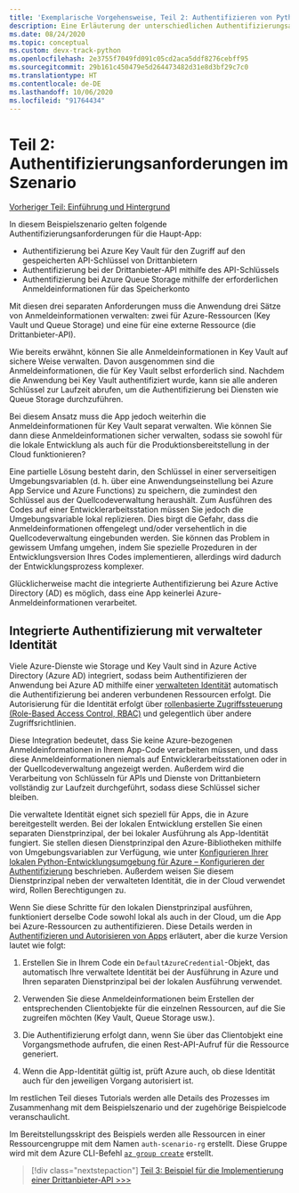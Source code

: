 ```yaml
---
title: 'Exemplarische Vorgehensweise, Teil 2: Authentifizieren von Python-Apps bei Azure-Diensten'
description: Eine Erläuterung der unterschiedlichen Authentifizierungsanforderungen und Herausforderungen im Beispielszenario und der Art und Weise, wie diese Herausforderungen bei der integrierten Azure-Authentifizierung erfüllt werden.
ms.date: 08/24/2020
ms.topic: conceptual
ms.custom: devx-track-python
ms.openlocfilehash: 2e3755f7049fd091c05cd2aca5ddf8276cebff95
ms.sourcegitcommit: 29b161c450479e5d264473482d31e8d3bf29c7c0
ms.translationtype: HT
ms.contentlocale: de-DE
ms.lasthandoff: 10/06/2020
ms.locfileid: "91764434"
---
```

# <a name="part-2-authentication-needs-in-the-scenario"></a>Teil 2: Authentifizierungsanforderungen im Szenario

[Vorheriger Teil: Einführung und Hintergrund](walkthrough-tutorial-authentication-01.md)

In diesem Beispielszenario gelten folgende Authentifizierungsanforderungen für die Haupt-App:

- Authentifizierung bei Azure Key Vault für den Zugriff auf den gespeicherten API-Schlüssel von Drittanbietern
- Authentifizierung bei der Drittanbieter-API mithilfe des API-Schlüssels
- Authentifizierung bei Azure Queue Storage mithilfe der erforderlichen Anmeldeinformationen für das Speicherkonto

Mit diesen drei separaten Anforderungen muss die Anwendung drei Sätze von Anmeldeinformationen verwalten: zwei für Azure-Ressourcen (Key Vault und Queue Storage) und eine für eine externe Ressource (die Drittanbieter-API).

Wie bereits erwähnt, können Sie alle Anmeldeinformationen in Key Vault auf sichere Weise verwalten. Davon ausgenommen sind die Anmeldeinformationen, die für Key Vault selbst erforderlich sind. Nachdem die Anwendung bei Key Vault authentifiziert wurde, kann sie alle anderen Schlüssel zur Laufzeit abrufen, um die Authentifizierung bei Diensten wie Queue Storage durchzuführen.

Bei diesem Ansatz muss die App jedoch weiterhin die Anmeldeinformationen für Key Vault separat verwalten. Wie können Sie dann diese Anmeldeinformationen sicher verwalten, sodass sie sowohl für die lokale Entwicklung als auch für die Produktionsbereitstellung in der Cloud funktionieren?

Eine partielle Lösung besteht darin, den Schlüssel in einer serverseitigen Umgebungsvariablen (d. h. über eine Anwendungseinstellung bei Azure App Service und Azure Functions) zu speichern, die zumindest den Schlüssel aus der Quellcodeverwaltung heraushält. Zum Ausführen des Codes auf einer Entwicklerarbeitsstation müssen Sie jedoch die Umgebungsvariable lokal replizieren. Dies birgt die Gefahr, dass die Anmeldeinformationen offengelegt und/oder versehentlich in die Quellcodeverwaltung eingebunden werden. Sie können das Problem in gewissem Umfang umgehen, indem Sie spezielle Prozeduren in der Entwicklungsversion Ihres Codes implementieren, allerdings wird dadurch der Entwicklungsprozess komplexer.

Glücklicherweise macht die integrierte Authentifizierung bei Azure Active Directory (AD) es möglich, dass eine App keinerlei Azure-Anmeldeinformationen verarbeitet.

## <a name="integrated-authentication-with-managed-identity"></a>Integrierte Authentifizierung mit verwalteter Identität

Viele Azure-Dienste wie Storage und Key Vault sind in Azure Active Directory (Azure AD) integriert, sodass beim Authentifizieren der Anwendung bei Azure AD mithilfe einer [verwalteten Identität](/azure/active-directory/managed-identities-azure-resources/overview) automatisch die Authentifizierung bei anderen verbundenen Ressourcen erfolgt. Die Autorisierung für die Identität erfolgt über [rollenbasierte Zugriffssteuerung (Role-Based Access Control, RBAC)](/azure/role-based-access-control/role-assignments-steps) und gelegentlich über andere Zugriffsrichtlinien.

Diese Integration bedeutet, dass Sie keine Azure-bezogenen Anmeldeinformationen in Ihrem App-Code verarbeiten müssen, und dass diese Anmeldeinformationen niemals auf Entwicklerarbeitsstationen oder in der Quellcodeverwaltung angezeigt werden. Außerdem wird die Verarbeitung von Schlüsseln für APIs und Dienste von Drittanbietern vollständig zur Laufzeit durchgeführt, sodass diese Schlüssel sicher bleiben.

Die verwaltete Identität eignet sich speziell für Apps, die in Azure bereitgestellt werden. Bei der lokalen Entwicklung erstellen Sie einen separaten Dienstprinzipal, der bei lokaler Ausführung als App-Identität fungiert. Sie stellen diesen Dienstprinzipal den Azure-Bibliotheken mithilfe von Umgebungsvariablen zur Verfügung, wie unter [Konfigurieren Ihrer lokalen Python-Entwicklungsumgebung für Azure – Konfigurieren der Authentifizierung](configure-local-development-environment.md#configure-authentication) beschrieben. Außerdem weisen Sie diesem Dienstprinzipal neben der verwalteten Identität, die in der Cloud verwendet wird, Rollen Berechtigungen zu.

Wenn Sie diese Schritte für den lokalen Dienstprinzipal ausführen, funktioniert derselbe Code sowohl lokal als auch in der Cloud, um die App bei Azure-Ressourcen zu authentifizieren. Diese Details werden in [Authentifizieren und Autorisieren von Apps](azure-sdk-authenticate.md) erläutert, aber die kurze Version lautet wie folgt:

1. Erstellen Sie in Ihrem Code ein `DefaultAzureCredential`-Objekt, das automatisch Ihre verwaltete Identität bei der Ausführung in Azure und Ihren separaten Dienstprinzipal bei der lokalen Ausführung verwendet.

1. Verwenden Sie diese Anmeldeinformationen beim Erstellen der entsprechenden Clientobjekte für die einzelnen Ressourcen, auf die Sie zugreifen möchten (Key Vault, Queue Storage usw.).

1. Die Authentifizierung erfolgt dann, wenn Sie über das Clientobjekt eine Vorgangsmethode aufrufen, die einen Rest-API-Aufruf für die Ressource generiert.

1. Wenn die App-Identität gültig ist, prüft Azure auch, ob diese Identität auch für den jeweiligen Vorgang autorisiert ist.

Im restlichen Teil dieses Tutorials werden alle Details des Prozesses im Zusammenhang mit dem Beispielszenario und der zugehörige Beispielcode veranschaulicht.

Im Bereitstellungsskript des Beispiels werden alle Ressourcen in einer Ressourcengruppe mit dem Namen `auth-scenario-rg` erstellt. Diese Gruppe wird mit dem Azure CLI-Befehl [`az group create`](/cli/azure/group#az-group-create) erstellt.

> [!div class="nextstepaction"]
> [Teil 3: Beispiel für die Implementierung einer Drittanbieter-API >>>](walkthrough-tutorial-authentication-03.md)
